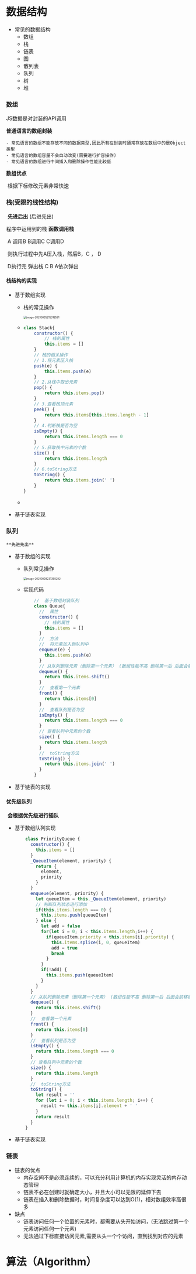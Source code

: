 # 数据结构

- 常见的数据结构
  - 数组
  - 栈
  - 链表
  - 图
  - 散列表
  - 队列
  - 树
  - 堆

### 数组

JS数据是对封装的API调用

**普通语言的数组封装**

	- 常见语言的数组不能存放不同的数据类型,因此所有在封装时通常存放在数组中的是Object类型
	- 常见语言的数组容量不会自动改变(需要进行扩容操作)
	- 常见语言的数组进行中间插入和删除操作性能比较低

**数组优点**

​	根据下标修改元素非常快速

### 栈(受限的线性结构)

​		**先进后出**  (后进先出)

程序中运用到的栈  **函数调用栈**

​	A 调用B  B调用C C调用D

​	则执行过程中先A压入栈，然后B，C ， D

​	D执行完 弹出栈 C B A依次弹出

#### 栈结构的实现

- 基于数组实现

  - 栈的常见操作

    <img src="./resources/mdImg/image-20210805215316591.png" alt="image-20210805215316591" style="zoom:50%;" />
    
  - ```javascript
    class Stack{
        constructor() {
            // 栈的属性
            this.items = []
        }
        // 栈的相关操作
        // 1.将元素压入栈
        push(e) {
            this.items.push(e)
        }
        // 2.从栈中取出元素
        pop() {
            return this.items.pop()
        }
        // 3.查看栈顶元素
        peek() {
            return this.items[this.items.length - 1]
        }
        // 4.判断栈是否为空
        isEmpty() {
            return this.items.length === 0
        }
        // 5.获取栈中元素的个数
        size() {
            return this.items.length
        }
        // 6.toString方法
        toString() {
            return this.items.join(' ')
        }
    }
    ```

  - 

- 基于链表实现

### 队列

 	**先进先出**

- 基于数组的实现

  - 队列常见操作

    <img src="./resources/mdImg/image-20210808231350282.png" alt="image-20210808231350282" style="zoom:50%;" />
    
  - 实现代码

    ```javascript
        //  基于数组封装队列
        class Queue{
          //  属性
          constructor() {
            // 栈的属性
            this.items = []
          }
          //  方法
          //  将元素加入到队列中
          enqueue(e) {
            this.items.push(e)
          }
          // 从队列删除元素（删除第一个元素） (数组性能不高 删除第一后 后面会前移操作)
          dequeue() {
            return this.items.shift()
          }
          //  查看第一个元素
          front() {
            return this.items[0]
          }
          //  查看队列是否为空
          isEmpty() {
            return this.items.length === 0
          }
          // 查看队列中元素的个数
          size() {
            return this.items.length
          }
          //  toString方法
          toString() {
            return this.items.join(' ')
          }
        }
    ```

    

- 基于链表的实现



#### 优先级队列

​	**会根据优先级进行插队**

- 基于数组队列实现

  ```js
      class PriorityQueue {
        constructor() {
          this.items = []
        }
        _QueueItem(element, priority) {
          return {
            element,
            priority
          }
        }
        enqueue(element, priority) {
          let queueItem = this._QueueItem(element, priority)
          // 判断队列状态进行添加
          if(this.items.length === 0) {
            this.items.push(queueItem)
          } else {
            let add = false
            for(let i = 0; i < this.items.length;i++) {
              if(queueItem.priority < this.items[i].priority) {
                this.items.splice(i, 0, queueItem)
                add = true
                break
              }
            }
            if(!add) {
              this.items.push(queueItem)
            }
          }
        }
        // 从队列删除元素（删除第一个元素） (数组性能不高 删除第一后 后面会前移操作)
        dequeue() {
          return this.items.shift()
        }
        //  查看第一个元素
        front() {
          return this.items[0]
        }
        //  查看队列是否为空
        isEmpty() {
          return this.items.length === 0
        }
        // 查看队列中元素的个数
        size() {
          return this.items.length
        }
        //  toString方法
        toString() {
          let result = ''
          for (let i = 0; i < this.items.length; i++) {
            result += this.items[i].element + ' '
          }
          return result
        }
      }
  ```

  

- 基于链表实现

### 链表

- 链表的优点
  - 内存空间不是必须连续的，可以充分利用计算机的内存实现灵活的内存动态管理
  - 链表不必在创建时就确定大小，并且大小可以无限的延伸下去
  - 链表在插入和删除数据时，时间复杂度可以达到O(1)，相对数组效率高很多
- 缺点
  - 链表访问任何一个位置的元素时，都需要从头开始访问，(无法跳过第一个元素访问任何一个元素)
  - 无法通过下标直接访问元素,需要从头一个个访问，直到找到对应的元素

# 算法（Algorithm）

